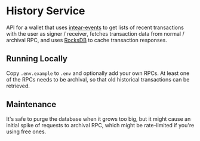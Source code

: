 # History Service

API for a wallet that uses [intear-events](https://github.com/INTEARnear/intear-events) to get lists of recent transactions with the user as signer / receiver, fetches transaction data from normal / archival RPC, and uses [RocksDB](https://rocksdb.org) to cache transaction responses.


## Running Locally

Copy `.env.example` to `.env` and optionally add your own RPCs. At least one of the RPCs needs to be archival, so that old historical transactions can be retrieved.


## Maintenance

It's safe to purge the database when it grows too big, but it might cause an initial spike of requests to archival RPC, which might be rate-limited if you're using free ones.
